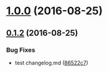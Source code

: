 <a name="1.0.0"></a>
# [1.0.0](https://github.com/onvno/techcollect/compare/v0.1.2...v1.0.0) (2016-08-25)



<a name="0.1.2"></a>
## [0.1.2](https://github.com/onvno/techcollect/compare/86522c7...v0.1.2) (2016-08-25)


### Bug Fixes

* test changelog.md ([86522c7](https://github.com/onvno/techcollect/commit/86522c7))



